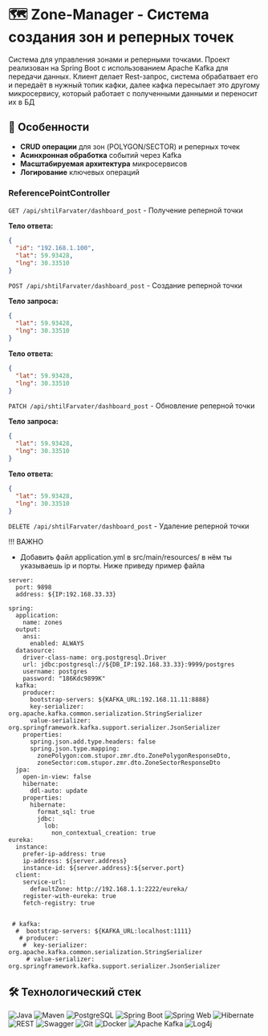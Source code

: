 # 🗺️ Zone-Manager - Система создания зон и реперных точек

Система для управления зонами и реперными точками. Проект реализован на Spring Boot с использованием Apache Kafka для передачи данных. Клиент делает Rest-запрос, система обрабатвает его и передаёт в нужный топик кафки, далее кафка пересылает это другому микросервису, который работает с полученными данными и переносит их в БД 

## 🌟 Особенности
- **CRUD операции** для зон (POLYGON/SECTOR) и реперных точек
- **Асинхронная обработка** событий через Kafka
- **Масштабируемая архитектура** микросервисов
- **Логирование** ключевых операций

### ReferencePointController
`GET /api/shtilFarvater/dashboard_post` - Получение реперной точки

**Тело ответа:**
```json
{
  "id": "192.168.1.100",
  "lat": 59.93428,
  "lng": 30.33510
}
```
`POST /api/shtilFarvater/dashboard_post` - Создание реперной точки

**Тело запроса:**
```json
{
  "lat": 59.93428,
  "lng": 30.33510
}
```

**Тело ответа:**
```json
{
  "lat": 59.93428,
  "lng": 30.33510
}
```
`PATCH /api/shtilFarvater/dashboard_post` - Обновление реперной точки

**Тело запроса:**
```json
{
  "lat": 59.93428,
  "lng": 30.33510
}
```

**Тело ответа:**
```json
{
  "lat": 59.93428,
  "lng": 30.33510
}
```
`DELETE /api/shtilFarvater/dashboard_post` - Удаление реперной точки

!!! ВАЖНО
- Добавить файл application.yml в src/main/resources/ в нём ты указываешь ip и порты.
Ниже приведу пример файла
```
server:
  port: 9898
  address: ${IP:192.168.33.33}

spring:
  application:
    name: zones
  output:
    ansi:
      enabled: ALWAYS
  datasource:
    driver-class-name: org.postgresql.Driver
    url: jdbc:postgresql://${DB_IP:192.168.33.33}:9999/postgres
    username: postgres
    password: "186Kdc9899K"
  kafka:
    producer:
      bootstrap-servers: ${KAFKA_URL:192.168.11.11:8888}
      key-serializer: org.apache.kafka.common.serialization.StringSerializer
      value-serializer: org.springframework.kafka.support.serializer.JsonSerializer
    properties:
      spring.json.add.type.headers: false
      spring.json.type.mapping:
        zonePolygon:com.stupor.zmr.dto.ZonePolygonResponseDto,
        zoneSector:com.stupor.zmr.dto.ZoneSectorResponseDto
  jpa:
    open-in-view: false
    hibernate:
      ddl-auto: update
    properties:
      hibernate:
        format_sql: true
        jdbc:
          lob:
            non_contextual_creation: true
eureka:
  instance:
    prefer-ip-address: true
    ip-address: ${server.address}
    instance-id: ${server.address}:${server.port}
  client:
    service-url:
      defaultZone: http://192.168.1.1:2222/eureka/
    register-with-eureka: true
    fetch-registry: true


 # kafka:
  #  bootstrap-servers: ${KAFKA_URL:localhost:1111}
   # producer:
    #  key-serializer: org.apache.kafka.common.serialization.StringSerializer
     # value-serializer: org.springframework.kafka.support.serializer.JsonSerializer
```
## 🛠️ Технологический стек
![Java](https://img.shields.io/badge/Java-ED8B00?style=for-the-badge&logo=openjdk&logoColor=white)
![Maven](https://img.shields.io/badge/Maven-C71A36?style=for-the-badge&logo=apachemaven&logoColor=white)
![PostgreSQL](https://img.shields.io/badge/PostgreSQL-4169E1?style=for-the-badge&logo=postgresql&logoColor=white)
![Spring Boot](https://img.shields.io/badge/Spring_Boot-6DB33F?style=for-the-badge&logo=springboot&logoColor=white)
![Spring Web](https://img.shields.io/badge/Spring_Web-6DB33F?style=for-the-badge&logo=spring&logoColor=white)
![Hibernate](https://img.shields.io/badge/Hibernate-59666C?style=for-the-badge&logo=hibernate&logoColor=white)
![REST](https://img.shields.io/badge/REST-FF6C37?style=for-the-badge&logo=rest&logoColor=white)
![Swagger](https://img.shields.io/badge/Swagger-85EA2D?style=for-the-badge&logo=swagger&logoColor=black)
![Git](https://img.shields.io/badge/Git-F05032?style=for-the-badge&logo=git&logoColor=white)
![Docker](https://img.shields.io/badge/Docker-2496ED?style=for-the-badge&logo=docker&logoColor=white)
![Apache Kafka](https://img.shields.io/badge/Apache_Kafka-231F20?style=for-the-badge&logo=apachekafka&logoColor=white)
![Log4j](https://img.shields.io/badge/Log4j-1F1F1F?style=for-the-badge&logo=apache&logoColor=white)
